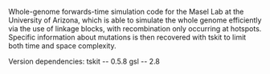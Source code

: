 Whole-genome forwards-time simulation code for the Masel Lab at the University of Arizona, which is able
to simulate the whole genome efficiently via the use of linkage blocks, with recombination only occurring
at hotspots. Specific information about mutations is then recovered with tskit to limit both time and space
complexity.

Version dependencies:
  tskit -- 0.5.8
  gsl -- 2.8
